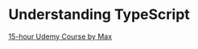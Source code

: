 # Understanding TypeScript
[15-hour Udemy Course by Max](https://www.udemy.com/course/understanding-typescript/?src=sac&kw=understanding+typescript)
